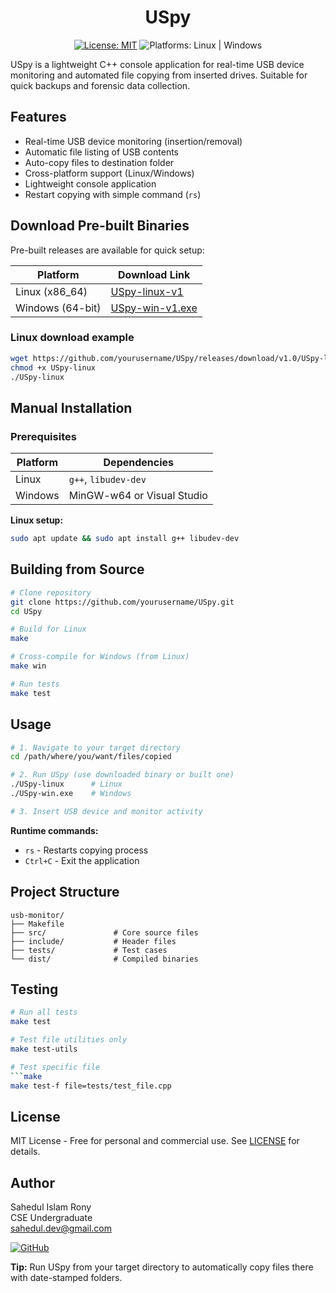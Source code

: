 <h1 align="center">USpy</h1>
<div align="center">

[![License: MIT](https://img.shields.io/badge/License-MIT-yellow.svg)](https://opensource.org/licenses/MIT)
![Platforms: Linux | Windows](https://img.shields.io/badge/Platforms-Linux%20%7C%20Windows-blue)

</div>

USpy is a lightweight C++ console application for real-time USB device monitoring and automated file copying from inserted drives. Suitable for quick backups and forensic data collection.

## Features

- Real-time USB device monitoring (insertion/removal)
- Automatic file listing of USB contents
- Auto-copy files to destination folder
- Cross-platform support (Linux/Windows)
- Lightweight console application
- Restart copying with simple command (`rs`)

## Download Pre-built Binaries

Pre-built releases are available for quick setup:

| Platform         | Download Link                                                                                 |
| ---------------- | --------------------------------------------------------------------------------------------- |
| Linux (x86_64)   | [USpy-linux-v1](https://github.com/yourusername/USpy/releases/download/v1.0.1/USpy-linux)     |
| Windows (64-bit) | [USpy-win-v1.exe](https://github.com/yourusername/USpy/releases/download/v1.0.1/USpy-win.exe) |

### Linux download example

```bash
wget https://github.com/yourusername/USpy/releases/download/v1.0/USpy-linux
chmod +x USpy-linux
./USpy-linux
```

## Manual Installation

### Prerequisites

| Platform | Dependencies               |
| -------- | -------------------------- |
| Linux    | `g++`, `libudev-dev`       |
| Windows  | MinGW-w64 or Visual Studio |

**Linux setup:**

```bash
sudo apt update && sudo apt install g++ libudev-dev
```

## Building from Source

```bash
# Clone repository
git clone https://github.com/yourusername/USpy.git
cd USpy

# Build for Linux
make

# Cross-compile for Windows (from Linux)
make win

# Run tests
make test
```

## Usage

```bash
# 1. Navigate to your target directory
cd /path/where/you/want/files/copied

# 2. Run USpy (use downloaded binary or built one)
./USpy-linux      # Linux
./USpy-win.exe    # Windows

# 3. Insert USB device and monitor activity
```

**Runtime commands:**

- `rs` - Restarts copying process
- `Ctrl+C` - Exit the application

## Project Structure

```
usb-monitor/
├── Makefile
├── src/               # Core source files
├── include/           # Header files
├── tests/             # Test cases
└── dist/              # Compiled binaries
```

## Testing

````bash
# Run all tests
make test

# Test file utilities only
make test-utils

# Test specific file
```make
make test-f file=tests/test_file.cpp
````

## License

MIT License - Free for personal and commercial use. See [LICENSE](LICENSE) for details.

## Author

Sahedul Islam Rony  
CSE Undergraduate  
sahedul.dev@gmail.com

[![GitHub](https://img.shields.io/badge/GitHub-Profile-blue?logo=github)](https://github.com/sahedulislamrony)

**Tip:** Run USpy from your target directory to automatically copy files there with date-stamped folders.
